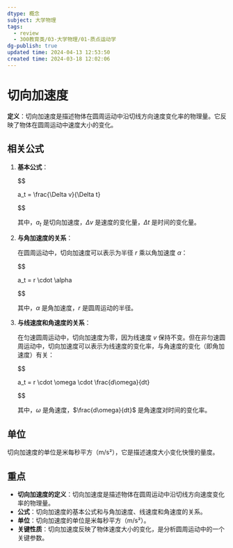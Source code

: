```yaml
---
dtype: 概念
subject: 大学物理
tags:
  - review
  - 300教育类/03-大学物理/01-质点运动学
dg-publish: true
updated time: 2024-04-13 12:53:50
created time: 2024-03-18 12:02:06
---
```

# 切向加速度

**定义**：切向加速度是描述物体在圆周运动中沿切线方向速度变化率的物理量。它反映了物体在圆周运动中速度大小的变化。

## 相关公式
1. **基本公式**：

   $$

   a_t = \frac{\Delta v}{\Delta t}

   $$

   其中，$a_t$ 是切向加速度，$\Delta v$ 是速度的变化量，$\Delta t$ 是时间的变化量。
2. **与角加速度的关系**：

   在圆周运动中，切向加速度可以表示为半径 $r$ 乘以角加速度 $\alpha$：

   $$

   a_t = r \cdot \alpha

   $$

   其中，$\alpha$ 是角加速度，$r$ 是圆周运动的半径。
3. **与线速度和角速度的关系**：

   在匀速圆周运动中，切向加速度为零，因为线速度 $v$ 保持不变。但在非匀速圆周运动中，切向加速度可以表示为线速度的变化率，与角速度的变化（即角加速度）有关：

   $$

   a_t = r \cdot \omega \cdot \frac{d\omega}{dt}

   $$

   其中，$\omega$ 是角速度，$\frac{d\omega}{dt}$ 是角速度对时间的变化率。

## 单位

切向加速度的单位是米每秒平方（m/s²），它是描述速度大小变化快慢的量度。

## 重点
- **切向加速度的定义**：切向加速度是描述物体在圆周运动中沿切线方向速度变化率的物理量。
- **公式**：切向加速度的基本公式和与角加速度、线速度和角速度的关系。
- **单位**：切向加速度的单位是米每秒平方（m/s²）。
- **关键性质**：切向加速度反映了物体速度大小的变化，是分析圆周运动中的一个关键参数。

